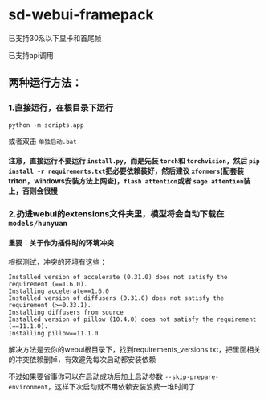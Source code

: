 # sd-webui-framepack

已支持30系以下显卡和首尾帧

已支持api调用

## 两种运行方法：

### 1.直接运行，在根目录下运行

```
python -m scripts.app
```

或者双击 `单独启动.bat`

#### 注意，直接运行不要运行 `install.py`，而是先装 `torch`和 `torchvision`，然后 `pip install -r requirements.txt`把必要依赖装好，然后建议 `xformers`(配套装triton，windows安装方法上网查)，`flash attention`或者 `sage attention`装上，否则会很慢

### 2.扔进webui的extensions文件夹里，模型将会自动下载在 `models/hunyuan`

#### 重要：关于作为插件时的环境冲突

根据测试，冲突的环境有这些：

```
Installed version of accelerate (0.31.0) does not satisfy the requirement (==1.6.0).
Installing accelerate==1.6.0
Installed version of diffusers (0.31.0) does not satisfy the requirement (>=0.33.1).
Installing diffusers from source
Installed version of pillow (10.4.0) does not satisfy the requirement (==11.1.0).
Installing pillow==11.1.0
```

解决方法是去你的webui根目录下，找到requirements_versions.txt，把里面相关的冲突依赖删掉，有效避免每次启动都安装依赖

不过如果要省事你可以在启动成功后加上启动参数 `--skip-prepare-environment`，这样下次启动就不用依赖安装浪费一堆时间了

